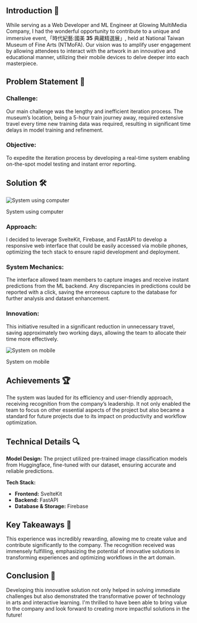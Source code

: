 ## **Introduction 🌟**

While serving as a Web Developer and ML Engineer at Glowing MultiMedia Company, I had the wonderful opportunity to contribute to a unique and immersive event,「時代紀藝:國美 **35** 典藏精選展」, held at National Taiwan Museum of Fine Arts (NTMoFA). Our vision was to amplify user engagement by allowing attendees to interact with the artwork in an innovative and educational manner, utilizing their mobile devices to delve deeper into each masterpiece.

## **Problem Statement 🤔**

### **Challenge:**

Our main challenge was the lengthy and inefficient iteration process. The museum’s location, being a 5-hour train journey away, required extensive travel every time new training data was required, resulting in significant time delays in model training and refinement.

### **Objective:**

To expedite the iteration process by developing a real-time system enabling on-the-spot model testing and instant error reporting.

## **Solution 🛠️**

![System using computer](/posts/NTMoFA-collection/assets/Untitled.png)

System using computer

### **Approach:**

I decided to leverage SvelteKit, Firebase, and FastAPI to develop a responsive web interface that could be easily accessed via mobile phones, optimizing the tech stack to ensure rapid development and deployment.

### **System Mechanics:**

The interface allowed team members to capture images and receive instant predictions from the ML backend. Any discrepancies in predictions could be reported with a click, saving the erroneous capture to the database for further analysis and dataset enhancement.

### **Innovation:**

This initiative resulted in a significant reduction in unnecessary travel, saving approximately two working days, allowing the team to allocate their time more effectively.

![System on mobile](/posts/NTMoFA-collection/assets/Untitled%201.png)

System on mobile

## **Achievements 🏆**

The system was lauded for its efficiency and user-friendly approach, receiving recognition from the company’s leadership. It not only enabled the team to focus on other essential aspects of the project but also became a standard for future projects due to its impact on productivity and workflow optimization.

## **Technical Details 🔍**

**Model Design:** The project utilized pre-trained image classification models from Huggingface, fine-tuned with our dataset, ensuring accurate and reliable predictions.

**Tech Stack:**

- **Frontend:** SvelteKit
- **Backend:** FastAPI
- **Database & Storage:** Firebase

## **Key Takeaways 🌿**

This experience was incredibly rewarding, allowing me to create value and contribute significantly to the company. The recognition received was immensely fulfilling, emphasizing the potential of innovative solutions in transforming experiences and optimizing workflows in the art domain.

## **Conclusion 🎉**

Developing this innovative solution not only helped in solving immediate challenges but also demonstrated the transformative power of technology in arts and interactive learning. I'm thrilled to have been able to bring value to the company and look forward to creating more impactful solutions in the future!
